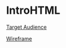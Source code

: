 # IntroHTML

[Target Audience](https://miro.com/app/board/uXjVOJn7VgY=/)

[Wireframe](https://miro.com/app/board/uXjVOJw5p7I=/)
